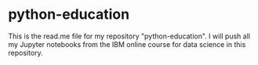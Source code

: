 # python-education

This is the read.me file for my repository "python-education". I will push all my Jupyter notebooks from the IBM online course for data science in this repository.
